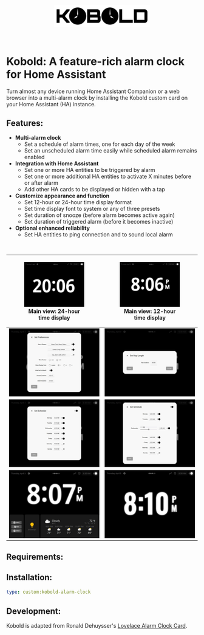 <br><br>
<div align="center">
    <img src="./assets/kobold-logo.svg" alt="Kobolt Logo" width="50%" align="center" />
</div>
<br><br>

# Kobold: A feature-rich alarm clock for Home Assistant

Turn almost any device running Home Assistant Companion or a web browser into a multi-alarm clock by installing the Kobold custom card on your Home Assistant (HA) instance.

## Features:

- **Multi-alarm clock**
    - Set a schedule of alarm times, one for each day of the week
    - Set an unscheduled alarm time easily while scheduled alarm remains enabled
- **Integration with Home Assistant**   
    - Set one or more HA entities to be triggered by alarm
    - Set one or more additional HA entities to activate X minutes before or after alarm
    - Add other HA cards to be displayed or hidden with a tap
- **Customize appearance and function**
    - Set 12-hour or 24-hour time display format
    - Set time display font to system or any of three presets
    - Set duration of snooze (before alarm becomes active again)
    - Set duration of triggered alarm (before it becomes inactive)
- **Optional enhanced reliability**
    - Set HA entities to ping connection and to sound local alarm

<br>

| <figure><img src="./assets/01-24-hour.jpg" alt="Main view, 24-hour display" width="100%" align="" /><figcaption>Main view: 24-hour time display</figcaption></figure> | <figure><img src="./assets/02-main-view.jpg" alt="Main view, 12-hour display" width="100%" align="" /><figcaption>Main view: 12-hour time display</figcaption></figure> |
| :---: | :---: |
| <img src="./assets/03-settings.jpg" alt="Settings dialog" width="100%" align="" /> | <img src="./assets/04-nap.jpg" alt="Nap dialog" width="100%" align="" /> |
| <img src="./assets/05-schedule.jpg" alt="Alarm schedule dialog" width="100%" align="" /> | <img src="./assets/06-schedule-edit.jpg" alt="Alarm schedule dialog, editing" width="100%" align="" /> |
| <img src="./assets/07-show-cards.jpg" alt="Main view, showing cards" width="100%" align="" /> | <img src="./assets/08-alt-font.jpg" alt="Main view, alternative font" width="100%" align="" /> |

## Requirements:

## Installation:

```yaml
type: custom:kobold-alarm-clock
```
## Development:

Kobold is adapted from Ronald Dehuysser's [Lovelace Alarm Clock Card](https://github.com/rdehuyss/homeassistant-lovelace-alarm-clock-card).